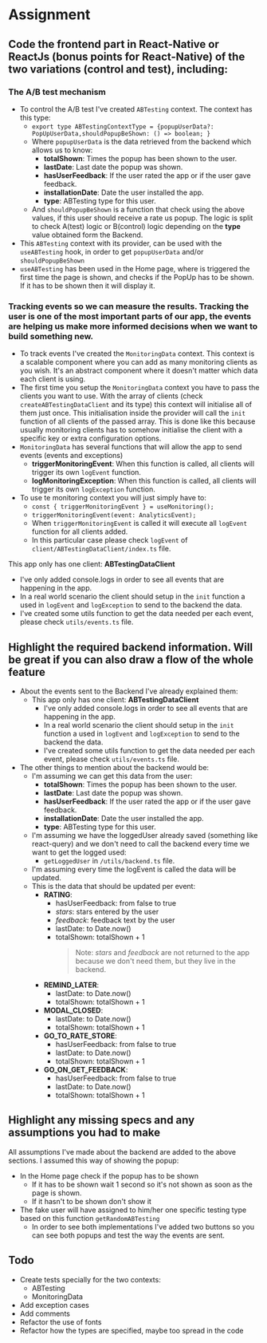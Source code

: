 # Assignment

## Code the frontend part in React-Native or ReactJs (bonus points for React-Native) of the two variations (control and test), including:

### The A/B test mechanism

-   To control the A/B test I've created `ABTesting` context. The context has this type:
    -   `export type ABTestingContextType = {popupUserData?: PopUpUserData,shouldPopupBeShown: () => boolean; }`
    -   Where `popupUserData` is the data retrieved from the backend which allows us to know:
        -   **totalShown**: Times the popup has been shown to the user.
        -   **lastDate**: Last date the popup was shown.
        -   **hasUserFeedback**: If the user rated the app or if the user gave feedback.
        -   **installationDate**: Date the user installed the app.
        -   **type**: ABTesting type for this user.
    -   And `shouldPopupBeShown` is a function that check using the above values, if this user should receive a rate us popup. The logic is split to check A(test) logic or B(control) logic depending on the **type** value obtained form the Backend.
-   This `ABTesting` context with its provider, can be used with the `useABTesting` hook, in order to get `popupUserData` and/or `shouldPopupBeShown`
-   `useABTesting` has been used in the Home page, where is triggered the first time the page is shown, and checks if the PopUp has to be shown. If it has to be shown then it will display it.

### Tracking events so we can measure the results. Tracking the user is one of the most important parts of our app, the events are helping us make more informed decisions when we want to build something new.

-   To track events I've created the `MonitoringData` context. This context is a scalable component where you can add as many monitoring clients as you wish. It's an abstract component where it doesn't matter which data each client is using.
-   The first time you setup the `MonitoringData` context you have to pass the clients you want to use. With the array of clients (check `createABTestingDataClient` and its type) this context will initialise all of them just once. This initialisation inside the provider will call the `init` function of all clients of the passed array. This is done like this because usually monitoring clients has to somehow initialise the client with a specific key or extra configuration options.
-   `MonitoringData` has several functions that will allow the app to send events (events and exceptions)
    -   **triggerMonitoringEvent**: When this function is called, all clients will trigger its own `logEvent` function.
    -   **logMonitoringException**: When this function is called, all clients will trigger its own `logException` function.
-   To use te monitoring context you will just simply have to:
    -   `const { triggerMonitoringEvent } = useMonitoring();`
    -   `triggerMonitoringEvent(event: AnalyticsEvent);`
    -   When `triggerMonitoringEvent` is called it will execute all `logEvent` function for all clients added.
    -   In this particular case please check `logEvent` of `client/ABTestingDataClient/index.ts` file.

This app only has one client: **ABTestingDataClient**

-   I've only added console.logs in order to see all events that are happening in the app.
-   In a real world scenario the client should setup in the `init` function a used in `logEvent` and `logException` to send to the backend the data.
-   I've created some utils function to get the data needed per each event, please check `utils/events.ts` file.

## Highlight the required backend information. Will be great if you can also draw a flow of the whole feature

-   About the events sent to the Backend I've already explained them:
    -   This app only has one client: **ABTestingDataClient**
        -   I've only added console.logs in order to see all events that are happening in the app.
        -   In a real world scenario the client should setup in the `init` function a used in `logEvent` and `logException` to send to the backend the data.
        -   I've created some utils function to get the data needed per each event, please check `utils/events.ts` file.
-   The other things to mention about the backend would be:
    -   I'm assuming we can get this data from the user:
        -   **totalShown**: Times the popup has been shown to the user.
        -   **lastDate**: Last date the popup was shown.
        -   **hasUserFeedback**: If the user rated the app or if the user gave feedback.
        -   **installationDate**: Date the user installed the app.
        -   **type**: ABTesting type for this user.
    -   I'm assuming we have the loggedUser already saved (something like react-query) and we don't need to call the backend every time we want to get the logged used:
        -   `getLoggedUser` in `/utils/backend.ts` file.
    -   I'm assuming every time the logEvent is called the data will be updated.
    -   This is the data that should be updated per event:
        -   **RATING**:
            -   hasUserFeedback: from false to true
            -   _stars_: stars entered by the user
            -   _feedback_: feedback text by the user
            -   lastDate: to Date.now()
            -   totalShown: totalShown + 1
                > Note: _stars_ and _feedback_ are not returned to the app because we don't need them, but they live in the backend.
        -   **REMIND_LATER**:
            -   lastDate: to Date.now()
            -   totalShown: totalShown + 1
        -   **MODAL_CLOSED**:
            -   lastDate: to Date.now()
            -   totalShown: totalShown + 1
        -   **GO_TO_RATE_STORE**:
            -   hasUserFeedback: from false to true
            -   lastDate: to Date.now()
            -   totalShown: totalShown + 1
        -   **GO_ON_GET_FEEDBACK**:
            -   hasUserFeedback: from false to true
            -   lastDate: to Date.now()
            -   totalShown: totalShown + 1

## Highlight any missing specs and any assumptions you had to make

All assumptions I've made about the backend are added to the above sections.
I assumed this way of showing the popup:

-   In the Home page check if the popup has to be shown
    -   If it has to be shown wait 1 second so it's not shown as soon as the page is shown.
    -   If it hasn't to be shown don't show it
-   The fake user will have assigned to him/her one specific testing type based on this function `getRandomABTesting`
    -   In order to see both implementations I've added two buttons so you can see both popups and test the way the events are sent.

## Todo

-   Create tests specially for the two contexts:
    -   ABTesting
    -   MonitoringData
-   Add exception cases
-   Add comments
-   Refactor the use of fonts
-   Refactor how the types are specified, maybe too spread in the code
